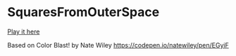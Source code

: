 # SquaresFromOuterSpace

[Play it here](https://charly010.github.io/SquaresFromOuterSpace/)

Based on Color Blast! by Nate Wiley https://codepen.io/natewiley/pen/EGyiF 
